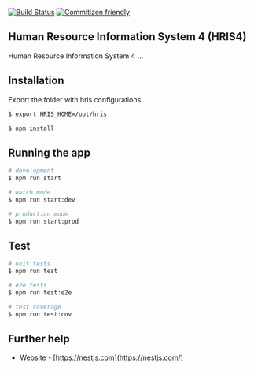 [![Build Status](https://travis-ci.org/hisptz/hris-restful-api-v4.svg?branch=master)](https://travis-ci.org/hisptz/hris-restful-api-v4)
[![Commitizen friendly](https://img.shields.io/badge/commitizen-friendly-brightgreen.svg)](http://commitizen.github.io/cz-cli/)

## Human Resource Information System 4 (HRIS4)

Human Resource Information System 4 ...

## Installation

Export the folder with hris configurations

```bash
$ export HRIS_HOME=/opt/hris
```

```bash
$ npm install
```

## Running the app

```bash
# development
$ npm run start

# watch mode
$ npm run start:dev

# production mode
$ npm run start:prod
```

## Test

```bash
# unit tests
$ npm run test

# e2e tests
$ npm run test:e2e

# test coverage
$ npm run test:cov
```

## Further help

- Website - [https://nestjs.com](https://nestjs.com/)
